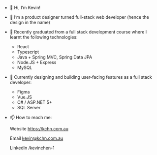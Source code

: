 - 👋 Hi, I’m Kevin!
- 👀 I’m a product designer turned full-stack web developer (hence the design in the name)
- 🌱 Recently graduated from a full stack development course where I learnt the following technologies:
    - React
    - Typescript
    - Java + Spring MVC, Spring Data JPA
    - Node.JS + Express
    - MySQL
- 🔨 Currently designing and building user-facing features as a full stack developer:
    - Figma
    - Vue.JS
    - C# / ASP.NET 5+
    - SQL Server
- 📫 How to reach me:

    Website
    https://kchn.com.au

    Email
    kevin@kchn.com.au
  
    LinkedIn
    /kevinchen-1
  

<!---
kevinchendesign/kevinchendesign is a ✨ special ✨ repository because its `README.md` (this file) appears on your GitHub profile.
You can click the Preview link to take a look at your changes.
--->

